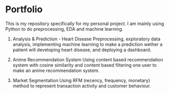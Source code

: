 # Portfolio
This is my repository specifically for my personal project. I am mainly using Python to do preprocessing, EDA and machine learning.


1. Analysis & Prediction - Heart Disease
Preprocessing, exploratory data analysis, implementing machine learning to make a prediction wether a patient will developing heart disease, and deploying a dashboard.

2. Anime Recommendation System
Using content based recommendation system with cosine similarity and content based filtering one user to make an anime recommendation system.

3. Market Segmentation
Using RFM (recency, frequency, monetary) method to represent transaction activity and customer behaviour.
